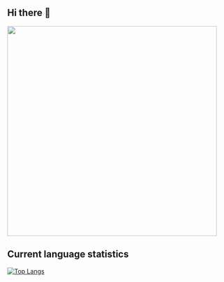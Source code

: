 ## Hi there 👋

<!--
**VavakinV/VavakinV** is a ✨ _special_ ✨ repository because its `README.md` (this file) appears on your GitHub profile.

Here are some ideas to get you started:

- 🔭 I’m currently working on ...
- 🌱 I’m currently learning ...
- 👯 I’m looking to collaborate on ...
- 🤔 I’m looking for help with ...
- 💬 Ask me about ...
- 📫 How to reach me: ...
- 😄 Pronouns: ...
- ⚡ Fun fact: ...
-->
<img src="https://i.giphy.com/media/v1.Y2lkPTc5MGI3NjExajYybWljd3hpcHN6emxuZWVqMml3ZjcyYzNtOXpsa2ZpN3NucmpkcyZlcD12MV9pbnRlcm5hbF9naWZfYnlfaWQmY3Q9Zw/5QXWRp1CNGnMnZunC3/giphy-downsized-large.gif" width="480" />

## Current language statistics
[![Top Langs](https://github-readme-stats.vercel.app/api/top-langs/?username=vavakinv&layout=compact)](https://github.com/anuraghazra/github-readme-stats)
